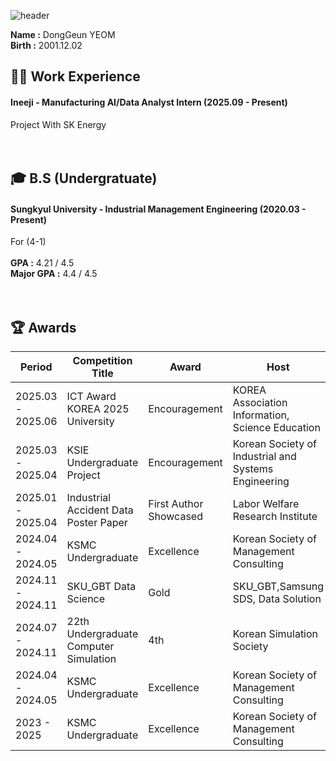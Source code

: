 ![header](https://capsule-render.vercel.app/api?type=waving&color=gradient&height=200&section=header&text=Dong_Geun_YEOM&fontSize=80)
 
__Name :__ DongGeun YEOM <br/>
__Birth :__ 2001.12.02 <br/>

## 🏃‍➡️ Work Experience
#### Ineeji - Manufacturing AI/Data Analyst Intern (2025.09 - Present) <br/>
Project With SK Energy <br/>
<br/>
<br/>
## 🎓 B.S (Undergratuate)
#### Sungkyul University - Industrial Management Engineering (2020.03 - Present) <br/>
For (4-1) <br/>
<br/>
__GPA :__ 4.21 / 4.5 <br/>
__Major GPA :__ 4.4 / 4.5 <br/>
<br/>
<br/>
## 🏆️ Awards
|Period|Competition Title|Award|Host|
|---|---|---|---|
|2025.03 - 2025.06|ICT Award KOREA 2025 University|Encouragement|KOREA Association Information, Science Education|
|2025.03 - 2025.04|KSIE Undergraduate Project|Encouragement|Korean Society of Industrial and Systems Engineering|
|2025.01 - 2025.04|Industrial Accident Data Poster Paper|First Author Showcased|Labor Welfare Research Institute|
|2024.04 - 2024.05|KSMC Undergraduate|Excellence|Korean Society of Management Consulting|
|2024.11 - 2024.11|SKU_GBT Data Science|Gold|SKU_GBT,Samsung SDS, Data Solution|
|2024.07 - 2024.11|22th Undergraduate Computer Simulation|4th|Korean Simulation Society|
|2024.04 - 2024.05|KSMC Undergraduate|Excellence|Korean Society of Management Consulting|
|2023 - 2025|KSMC Undergraduate|Excellence|Korean Society of Management Consulting|

